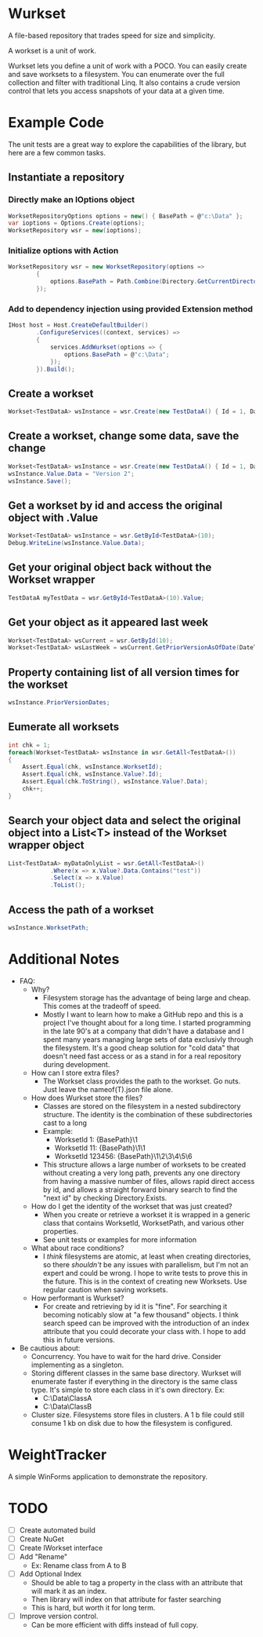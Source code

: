 # Wurkset
A file-based repository that trades speed for size and simplicity.

A workset is a unit of work.

Wurkset lets you define a unit of work with a POCO.  You can easily create and save worksets to a filesystem.  You can enumerate over the full collection and filter with traditional Linq.  It also contains a crude version control that lets you access snapshots of your data at a given time.

# Example Code
The unit tests are a great way to explore the capabilities of the library, but here are a few common tasks.
## Instantiate a repository
### Directly make an IOptions object
```csharp
WorksetRepositoryOptions options = new() { BasePath = @"c:\Data" };
var ioptions = Options.Create(options);
WorksetRepository wsr = new(ioptions);
```
### Initialize options with Action
```csharp
WorksetRepository wsr = new WorksetRepository(options =>
        {
            options.BasePath = Path.Combine(Directory.GetCurrentDirectory(), "WeightData");
        });
```
### Add to dependency injection using provided Extension method
```csharp
IHost host = Host.CreateDefaultBuilder()
        .ConfigureServices((context, services) =>
        {
            services.AddWurkset(options => {
                options.BasePath = @"c:\Data";
            });
        }).Build();
```
## Create a workset
```csharp
Workset<TestDataA> wsInstance = wsr.Create(new TestDataA() { Id = 1, Data = "Some test data" });
```
## Create a workset, change some data, save the change
```csharp
Workset<TestDataA> wsInstance = wsr.Create(new TestDataA() { Id = 1, Data = "Version 1" });
wsInstance.Value.Data = "Version 2";
wsInstance.Save();
```
## Get a workset by id and access the original object with .Value
```csharp
Workset<TestDataA> wsInstance = wsr.GetById<TestDataA>(10);
Debug.WriteLine(wsInstance.Value.Data);
```
## Get your original object back without the Workset wrapper
```csharp
TestDataA myTestData = wsr.GetById<TestDataA>(10).Value;
```
## Get your object as it appeared last week
```csharp
Workset<TestDataA> wsCurrent = wsr.GetById(10);
Workset<TestDataA> wsLastWeek = wsCurrent.GetPriorVersionAsOfDate(DateTime.Now.AddDays(-7))
```
## Property containing list of all version times for the workset
```csharp
wsInstance.PriorVersionDates;
```
## Eumerate all worksets
```csharp
int chk = 1;
foreach(Workset<TestDataA> wsInstance in wsr.GetAll<TestDataA>())
{
    Assert.Equal(chk, wsInstance.WorksetId);
    Assert.Equal(chk, wsInstance.Value?.Id);
    Assert.Equal(chk.ToString(), wsInstance.Value?.Data);
    chk++;
}
```
## Search your object data and select the original object into a List\<T\> instead of the Workset wrapper object
```csharp
List<TestDataA> myDataOnlyList = wsr.GetAll<TestDataA>()
            .Where(x => x.Value?.Data.Contains("test"))
            .Select(x => x.Value)
            .ToList();
```
## Access the path of a workset
```csharp
wsInstance.WorksetPath;
```
# Additional Notes	
* FAQ:
 	* Why?
 		* Filesystem storage has the advantage of being large and cheap.  This comes at the tradeoff of speed.
 		* Mostly I want to learn how to make a GitHub repo and this is a project I've thought about for a long time.  I started programming in the late 90's at a company that didn't have a database and I spent many years managing large sets of data exclusivly through the filesystem.  It's a good cheap solution for "cold data" that doesn't need fast access or as a stand in for a real repository during development.
	* How can I store extra files?
		* The Workset class provides the path to the workset.  Go nuts.  Just leave the nameof(T).json file alone.
	* How does Wurkset store the files?
		* Classes are stored on the filesystem in a nested subdirectory structure.  The identity is the combination of these subdirectories cast to a long
		* Example:
			* WorksetId 1: {BasePath}\1
			* WorksetId 11: {BasePath}\1\1
			* WorksetId 123456: {BasePath}\1\2\3\4\5\6
		* This structure allows a large number of worksets to be created without creating a very long path, prevents any one directory from having a massive number of files, allows rapid direct access by id, and allows a straight forward binary search to find the "next id" by checking Directory.Exists.
	* How do I get the identity of the workset that was just created?
		* When you create or retrieve a workset it is wrapped in a generic class that contains WorksetId, WorksetPath, and various other properties.
		* See unit tests or examples for more information
	* What about race conditions?
		* I *think* filesystems are atomic, at least when creating directories, so there *shouldn't* be any issues with parallelism, but I'm not an expert and could be wrong.  I hope to write tests to prove this in the future.  This is in the context of creating new Worksets.  Use regular caution when saving worksets.
	* How performant is Wurkset?
		* For create and retrieving by id it is "fine".  For searching it becoming noticably slow at "a few thousand" objects.  I think search speed can be improved with the introduction of an index attribute that you could decorate your class with.  I hope to add this in future versions.
* Be cautious about:
	* Concurrency.  You have to wait for the hard drive.  Consider implementing as a singleton.
	* Storing different classes in the same base directory.  Wurkset will enumerate faster if everything in the directory is the same class type.  It's simple to store each class in it's own directory.  Ex:
		* C:\Data\ClassA
		* C:\Data\ClassB
	* Cluster size. Filesystems store files in clusters.  A 1 b file could still consume 1 kb on disk due to how the filesystem is configured.
# WeightTracker
A simple WinForms application to demonstrate the repository.

# TODO
* [ ] Create automated build
* [ ] Create NuGet
* [ ] Create IWorkset interface
* [ ] Add "Rename"
	* Ex: Rename class from A to B
* [ ] Add Optional Index
	* Should be able to tag a property in the class with an attribute that will mark it as an index.
	* Then library will index on that attribute for faster searching
	* This is hard, but worth it for long term.
* [ ] Improve version control.
	* Can be more efficient with diffs instead of full copy.

